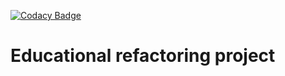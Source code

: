 [![Codacy Badge](https://app.codacy.com/project/badge/Grade/5897f5bcce894878b8f65c91b6377888)](https://www.codacy.com/gh/P3lina/Fowler/dashboard?utm_source=github.com&amp;utm_medium=referral&amp;utm_content=P3lina/Fowler&amp;utm_campaign=Badge_Grade)
# Educational refactoring project
